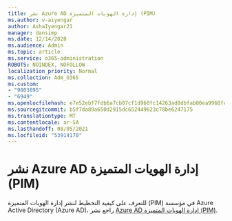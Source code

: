 ```yaml
---
title: نشر Azure AD إدارة الهويات المتميزة (PIM)
ms.author: v-aiyengar
author: AshaIyengar21
manager: dansimp
ms.date: 12/14/2020
ms.audience: Admin
ms.topic: article
ms.service: o365-administration
ROBOTS: NOINDEX, NOFOLLOW
localization_priority: Normal
ms.collection: Adm_O365
ms.custom:
- "9003895"
- "6949"
ms.openlocfilehash: e7e52ebf7fdb6a7cb07cf1d960fc14263ad0dbfab00ea9968feabbfa4b05c975
ms.sourcegitcommit: b5f7da89a650d2915dc652449623c78be6247175
ms.translationtype: MT
ms.contentlocale: ar-SA
ms.lasthandoff: 08/05/2021
ms.locfileid: "53914170"
---
```

# <a name="deploy-azure-ad-privileged-identity-management-pim"></a>نشر Azure AD إدارة الهويات المتميزة (PIM)

للتعرف على كيفية التخطيط لنشر إدارة الهويات المتميزة (PIM) في مؤسسة Azure Active Directory (Azure AD)، راجع نشر [Azure AD إدارة الهويات المتميزة (PIM)](https://go.microsoft.com/fwlink/?linkid=2132095).